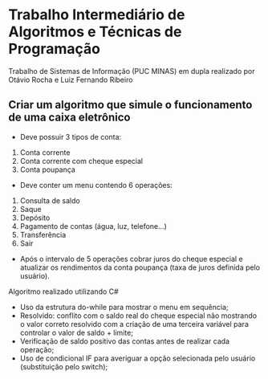 # Trabalho Intermediário de Algoritmos e Técnicas de Programação

Trabalho de Sistemas de Informação (PUC MINAS) em dupla realizado por Otávio Rocha e Luiz Fernando Ribeiro 

## Criar um algoritmo que simule o funcionamento de uma caixa eletrônico

- Deve possuir 3 tipos de conta:
1. Conta corrente
2. Conta corrente com cheque especial
3. Conta poupança

- Deve conter um menu contendo 6 operações:
1. Consulta de saldo
2. Saque
3. Depósito
4. Pagamento de contas (água, luz, telefone...)
5. Transferência
6. Sair

- Após o intervalo de 5 operações cobrar juros do cheque especial e atualizar os rendimentos da conta poupança (taxa de juros definida pelo usuário).

Algoritmo realizado utilizando C#

- Uso da estrutura do-while para mostrar o menu em sequência;
- Resolvido: conflito com o saldo real do cheque especial não mostrando o valor correto resolvido com a criação de uma terceira variável para controlar o valor de saldo + limite;
- Verificação de saldo positivo das contas antes de realizar cada operação;
- Uso de condicional IF para averiguar a opção selecionada pelo usuário (substituição pelo switch);





